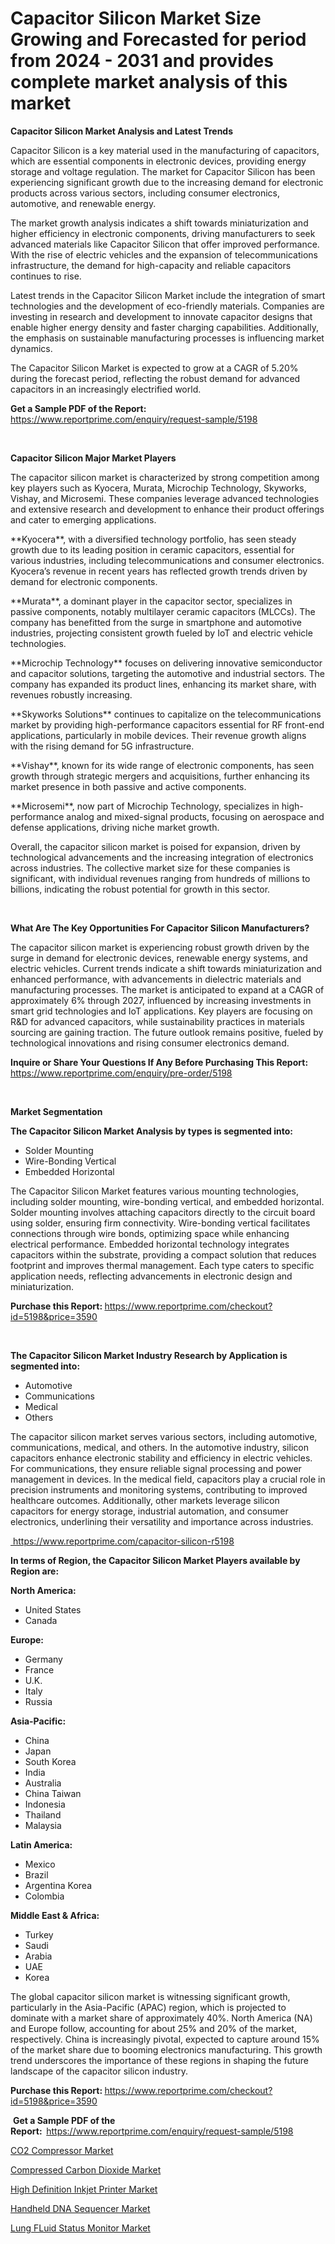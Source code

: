 <p><h1>Capacitor Silicon Market Size Growing and Forecasted for period from 2024 - 2031 and provides complete market analysis of this market</h1></p><p><strong>Capacitor Silicon Market Analysis and Latest Trends</strong></p>
<p><p>Capacitor Silicon is a key material used in the manufacturing of capacitors, which are essential components in electronic devices, providing energy storage and voltage regulation. The market for Capacitor Silicon has been experiencing significant growth due to the increasing demand for electronic products across various sectors, including consumer electronics, automotive, and renewable energy. </p><p>The market growth analysis indicates a shift towards miniaturization and higher efficiency in electronic components, driving manufacturers to seek advanced materials like Capacitor Silicon that offer improved performance. With the rise of electric vehicles and the expansion of telecommunications infrastructure, the demand for high-capacity and reliable capacitors continues to rise.</p><p>Latest trends in the Capacitor Silicon Market include the integration of smart technologies and the development of eco-friendly materials. Companies are investing in research and development to innovate capacitor designs that enable higher energy density and faster charging capabilities. Additionally, the emphasis on sustainable manufacturing processes is influencing market dynamics. </p><p>The Capacitor Silicon Market is expected to grow at a CAGR of 5.20% during the forecast period, reflecting the robust demand for advanced capacitors in an increasingly electrified world.</p></p>
<p><strong>Get a Sample PDF of the Report:&nbsp;</strong> <a href="https://www.reportprime.com/enquiry/request-sample/5198">https://www.reportprime.com/enquiry/request-sample/5198</a></p>
<p>&nbsp;</p>
<p><strong>Capacitor Silicon Major Market Players</strong></p>
<p><p>The capacitor silicon market is characterized by strong competition among key players such as Kyocera, Murata, Microchip Technology, Skyworks, Vishay, and Microsemi. These companies leverage advanced technologies and extensive research and development to enhance their product offerings and cater to emerging applications.</p><p>**Kyocera**, with a diversified technology portfolio, has seen steady growth due to its leading position in ceramic capacitors, essential for various industries, including telecommunications and consumer electronics. Kyocera’s revenue in recent years has reflected growth trends driven by demand for electronic components.</p><p>**Murata**, a dominant player in the capacitor sector, specializes in passive components, notably multilayer ceramic capacitors (MLCCs). The company has benefitted from the surge in smartphone and automotive industries, projecting consistent growth fueled by IoT and electric vehicle technologies.</p><p>**Microchip Technology** focuses on delivering innovative semiconductor and capacitor solutions, targeting the automotive and industrial sectors. The company has expanded its product lines, enhancing its market share, with revenues robustly increasing.</p><p>**Skyworks Solutions** continues to capitalize on the telecommunications market by providing high-performance capacitors essential for RF front-end applications, particularly in mobile devices. Their revenue growth aligns with the rising demand for 5G infrastructure.</p><p>**Vishay**, known for its wide range of electronic components, has seen growth through strategic mergers and acquisitions, further enhancing its market presence in both passive and active components.</p><p>**Microsemi**, now part of Microchip Technology, specializes in high-performance analog and mixed-signal products, focusing on aerospace and defense applications, driving niche market growth.</p><p>Overall, the capacitor silicon market is poised for expansion, driven by technological advancements and the increasing integration of electronics across industries. The collective market size for these companies is significant, with individual revenues ranging from hundreds of millions to billions, indicating the robust potential for growth in this sector.</p></p>
<p>&nbsp;</p>
<p><strong>What Are The Key Opportunities For Capacitor Silicon Manufacturers?</strong></p>
<p><p>The capacitor silicon market is experiencing robust growth driven by the surge in demand for electronic devices, renewable energy systems, and electric vehicles. Current trends indicate a shift towards miniaturization and enhanced performance, with advancements in dielectric materials and manufacturing processes. The market is anticipated to expand at a CAGR of approximately 6% through 2027, influenced by increasing investments in smart grid technologies and IoT applications. Key players are focusing on R&D for advanced capacitors, while sustainability practices in materials sourcing are gaining traction. The future outlook remains positive, fueled by technological innovations and rising consumer electronics demand.</p></p>
<p><strong>Inquire or Share Your Questions If Any Before Purchasing This Report:</strong> <a href="https://www.reportprime.com/enquiry/pre-order/5198">https://www.reportprime.com/enquiry/pre-order/5198</a></p>
<p>&nbsp;</p>
<p><strong>Market Segmentation</strong></p>
<p><strong>The Capacitor Silicon Market Analysis by types is segmented into:</strong></p>
<p><ul><li>Solder Mounting</li><li>Wire-Bonding Vertical</li><li>Embedded Horizontal</li></ul></p>
<p><p>The Capacitor Silicon Market features various mounting technologies, including solder mounting, wire-bonding vertical, and embedded horizontal. Solder mounting involves attaching capacitors directly to the circuit board using solder, ensuring firm connectivity. Wire-bonding vertical facilitates connections through wire bonds, optimizing space while enhancing electrical performance. Embedded horizontal technology integrates capacitors within the substrate, providing a compact solution that reduces footprint and improves thermal management. Each type caters to specific application needs, reflecting advancements in electronic design and miniaturization.</p></p>
<p><strong>Purchase this Report:&nbsp;</strong><a href="https://www.reportprime.com/checkout?id=5198&price=3590">https://www.reportprime.com/checkout?id=5198&price=3590</a></p>
<p>&nbsp;</p>
<p><strong>The Capacitor Silicon Market Industry Research by Application is segmented into:</strong></p>
<p><ul><li>Automotive</li><li>Communications</li><li>Medical</li><li>Others</li></ul></p>
<p><p>The capacitor silicon market serves various sectors, including automotive, communications, medical, and others. In the automotive industry, silicon capacitors enhance electronic stability and efficiency in electric vehicles. For communications, they ensure reliable signal processing and power management in devices. In the medical field, capacitors play a crucial role in precision instruments and monitoring systems, contributing to improved healthcare outcomes. Additionally, other markets leverage silicon capacitors for energy storage, industrial automation, and consumer electronics, underlining their versatility and importance across industries.</p></p>
<p><a href="https://www.reportprime.com/capacitor-silicon-r5198">&nbsp;https://www.reportprime.com/capacitor-silicon-r5198</a></p>
<p><strong>In terms of Region, the Capacitor Silicon Market Players available by Region are:</strong></p>
<p>
    <p> <strong> North America: </strong>
        <ul>
            <li>United States</li>
            <li>Canada</li>
        </ul>
        </p> 
    <p> <strong> Europe: </strong>
        <ul>
            <li>Germany</li>
            <li>France</li>
            <li>U.K.</li>
            <li>Italy</li>
            <li>Russia</li>
        </ul>
        </p> 
    <p> <strong> Asia-Pacific: </strong>
        <ul>
            <li>China</li>
            <li>Japan</li>
            <li>South Korea</li>
            <li>India</li>
            <li>Australia</li>
            <li>China Taiwan</li>
            <li>Indonesia</li>
            <li>Thailand</li>
            <li>Malaysia</li>
        </ul>
        </p> 
    <p> <strong> Latin America: </strong>
        <ul>
            <li>Mexico</li>
            <li>Brazil</li>
            <li>Argentina Korea</li>
            <li>Colombia</li>
        </ul>
        </p> 
    <p> <strong> Middle East & Africa: </strong>
        <ul>
            <li>Turkey</li>
            <li>Saudi</li>
            <li>Arabia</li>
            <li>UAE</li>
            <li>Korea</li>
        </ul>
    </p>
    </p>
<p><p>The global capacitor silicon market is witnessing significant growth, particularly in the Asia-Pacific (APAC) region, which is projected to dominate with a market share of approximately 40%. North America (NA) and Europe follow, accounting for about 25% and 20% of the market, respectively. China is increasingly pivotal, expected to capture around 15% of the market share due to booming electronics manufacturing. This growth trend underscores the importance of these regions in shaping the future landscape of the capacitor silicon industry.</p></p>
<p><strong>Purchase this Report: </strong><a href="https://www.reportprime.com/checkout?id=5198&price=3590">https://www.reportprime.com/checkout?id=5198&price=3590</a></p>
<p>&nbsp;<strong>Get a Sample PDF of the Report:&nbsp;&nbsp;</strong><a href="https://www.reportprime.com/enquiry/request-sample/5198">https://www.reportprime.com/enquiry/request-sample/5198</a></p>
<p><strong></strong></p>
<p><p><a href="https://www.linkedin.com/pulse/market-dynamics-future-trends-global-co2-compressor-sector-tvvxe?trackingId=DExWLlw1SXW%2FcGOPwXr62Q%3D%3D">CO2 Compressor Market</a></p><p><a href="https://www.linkedin.com/pulse/compressed-carbon-dioxide-market-size-growth-trends-grp0e?trackingId=VqRnSIpDSXi2rY5c9UsqSQ%3D%3D">Compressed Carbon Dioxide Market</a></p><p><a href="https://www.linkedin.com/pulse/global-high-definition-inkjet-printer-market-analysis-aghie?trackingId=qCbITaS%2BRO69KC6k%2BjcBqA%3D%3D">High Definition Inkjet Printer Market</a></p><p><a href="https://issuu.com/reportprime-2/docs/handheld-dna-sequencer-market-size-_757b77c1c5074b">Handheld DNA Sequencer Market</a></p><p><a href="https://issuu.com/reportprime-2/docs/lung-fluid-status-monitor-market-si_d011716237b2be">Lung FLuid Status Monitor Market</a></p></p>